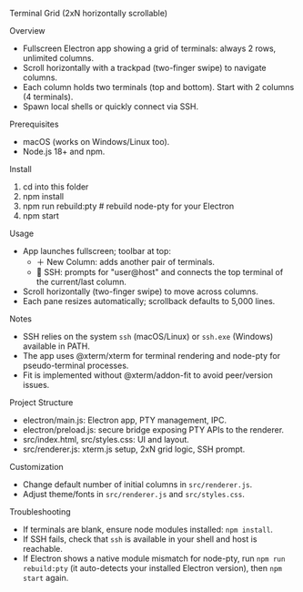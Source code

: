 Terminal Grid (2xN horizontally scrollable)

Overview
- Fullscreen Electron app showing a grid of terminals: always 2 rows, unlimited columns.
- Scroll horizontally with a trackpad (two-finger swipe) to navigate columns.
- Each column holds two terminals (top and bottom). Start with 2 columns (4 terminals).
- Spawn local shells or quickly connect via SSH.

Prerequisites
- macOS (works on Windows/Linux too).
- Node.js 18+ and npm.

Install
1. cd into this folder
2. npm install
3. npm run rebuild:pty   # rebuild node-pty for your Electron
4. npm start

Usage
- App launches fullscreen; toolbar at top:
  - ＋ New Column: adds another pair of terminals.
  - 🔌 SSH: prompts for "user@host" and connects the top terminal of the current/last column.
- Scroll horizontally (two-finger swipe) to move across columns.
- Each pane resizes automatically; scrollback defaults to 5,000 lines.

Notes
- SSH relies on the system `ssh` (macOS/Linux) or `ssh.exe` (Windows) available in PATH.
- The app uses @xterm/xterm for terminal rendering and node-pty for pseudo-terminal processes.
- Fit is implemented without @xterm/addon-fit to avoid peer/version issues.

Project Structure
- electron/main.js: Electron app, PTY management, IPC.
- electron/preload.js: secure bridge exposing PTY APIs to the renderer.
- src/index.html, src/styles.css: UI and layout.
- src/renderer.js: xterm.js setup, 2xN grid logic, SSH prompt.

Customization
- Change default number of initial columns in `src/renderer.js`.
- Adjust theme/fonts in `src/renderer.js` and `src/styles.css`.

Troubleshooting
- If terminals are blank, ensure node modules installed: `npm install`.
- If SSH fails, check that `ssh` is available in your shell and host is reachable.
- If Electron shows a native module mismatch for node-pty, run `npm run rebuild:pty` (it auto-detects your installed Electron version), then `npm start` again.
